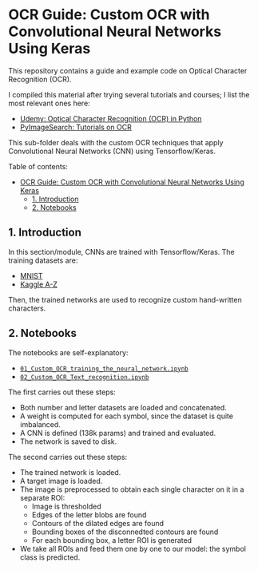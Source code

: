 # OCR Guide: Custom OCR with Convolutional Neural Networks Using Keras

This repository contains a guide and example code on Optical Character Recognition (OCR).

I compiled this material after trying several tutorials and courses; I list the most relevant ones here:

- [Udemy: Optical Character Recognition (OCR) in Python](https://www.udemy.com/course/ocr-optical-character-recognition-in-python/)
- [PyImageSearch: Tutorials on OCR](https://pyimagesearch.com/)

This sub-folder deals with the custom OCR techniques that apply Convolutional Neural Networks (CNN) using Tensorflow/Keras.

Table of contents:

- [OCR Guide: Custom OCR with Convolutional Neural Networks Using Keras](#ocr-guide-custom-ocr-with-convolutional-neural-networks-using-keras)
  - [1. Introduction](#1-introduction)
  - [2. Notebooks](#2-notebooks)

## 1. Introduction

In this section/module, CNNs are trained with Tensorflow/Keras. The training datasets are:

- [MNIST](https://www.kaggle.com/datasets/hojjatk/mnist-dataset)
- [Kaggle A-Z](https://iaexpert.academy/arquivos/alfabeto_A-Z.zip)

Then, the trained networks are used to recognize custom hand-written characters.

## 2. Notebooks

The notebooks are self-explanatory:

- [`01_Custom_OCR_training_the_neural_network.ipynb`](./01_Custom_OCR_training_the_neural_network.ipynb)
- [`02_Custom_OCR_Text_recognition.ipynb`](./02_Custom_OCR_Text_recognition.ipynb)

The first carries out these steps:

- Both number and letter datasets are loaded and concatenated.
- A weight is computed for each symbol, since the dataset is quite imbalanced.
- A CNN is defined (138k params) and trained and evaluated.
- The network is saved to disk.

The second carries out these steps:

- The trained network is loaded.
- A target image is loaded.
- The image is preprocessed to obtain each single character on it in a separate ROI:
  - Image is thresholded
  - Edges of the letter blobs are found
  - Contours of the dilated edges are found
  - Bounding boxes of the disconnedted contours are found
  - For each bounding box, a letter ROI is generated
- We take all ROIs and feed them one by one to our model: the symbol class is predicted.


